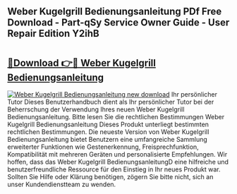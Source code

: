 ## Weber Kugelgrill Bedienungsanleitung PDf Free Download - Part-qSy Service Owner Guide - User Repair Edition Y2ihB

# <h2><a href="http://df0omhv.blite.top/?on=Weber+Kugelgrill+Bedienungsanleitung">🔗Download 👉🔴 Weber Kugelgrill Bedienungsanleitung</a></h2>

[![Weber Kugelgrill Bedienungsanleitung new download](https://i.imgur.com/lujVjoI.png)](http://df0omhv.blite.top/?on=Weber+Kugelgrill+Bedienungsanleitung)
Ihr persönlicher Tutor Dieses Benutzerhandbuch dient als Ihr persönlicher Tutor bei der Beherrschung der Verwendung Ihres neuen Weber Kugelgrill Bedienungsanleitung. Bitte lesen Sie die rechtlichen Bestimmungen Weber Kugelgrill Bedienungsanleitung Dieses Produkt unterliegt bestimmten rechtlichen Bestimmungen. Die neueste Version von Weber Kugelgrill Bedienungsanleitung bietet Benutzern eine umfangreiche Sammlung erweiterter Funktionen wie Gestenerkennung, Freisprechfunktion, Kompatibilität mit mehreren Geräten und personalisierte Empfehlungen. Wir hoffen, dass das Weber Kugelgrill BedienungsanleitungD eine hilfreiche und benutzerfreundliche Ressource für den Einstieg in Ihr neues Produkt war. Sollten Sie Hilfe oder Klärung benötigen, zögern Sie bitte nicht, sich an unser Kundendienstteam zu wenden.
